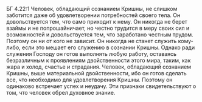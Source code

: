 БГ 4.22:1	Человек, обладающий сознанием Кришны, не слишком заботится даже об удовлетворении потребностей своего тела. Он довольствуется тем, что само приходит к нему. Он никогда не берет взаймы и не попрошайничает, но честно трудится в меру своих сил и возможностей и довольствуется тем, что заработано честным трудом. Поэтому он ни от кого не зависит. Он никогда не станет служить кому-либо, если это мешает его служению в сознании Кришны. Однако ради служения Господу он готов выполнять любую работу, оставаясь безразличным к проявлениям двойственности этого мира, таким, как жара и холод, счастье и страдания. Человек, обладающий сознанием Кришны, выше материальной двойственности, ибо он готов сделать все, что необходимо для удовлетворения Кришны. Поэтому он одинаково встречает успех и неудачу. Эти признаки свидетельствуют о том, что человек обрел духовное знание.